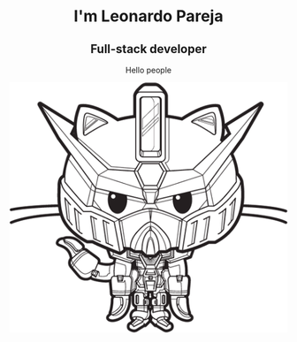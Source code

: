 <link href="style.css" rel="stylesheet"></link>
<header class="flex" >
  <div id="title-container" class="flex">
    <h1> I'm Leonardo Pareja</h1>
    <h2> Full-stack developer</h2>
    <p class="h1" id="greetings">Hello people</p>
  </div>
  
  <div id="pic-container"><img id="octogundam" src='./src/gundamcat.png' alt='gundamcar picture'/></div>
</header>

<!--
**MacCrazyman/MacCrazyman** is a ✨ _special_ ✨ repository because its `README.md` (this file) appears on your GitHub profile.

Here are some ideas to get you started:

- 🔭 I’m currently working on ...
- 🌱 I’m currently learning ...
- 👯 I’m looking to collaborate on ...
- 🤔 I’m looking for help with ...
- 💬 Ask me about ...
- 📫 How to reach me: ...
- 😄 Pronouns: ...
- ⚡ Fun fact: ...
-->
